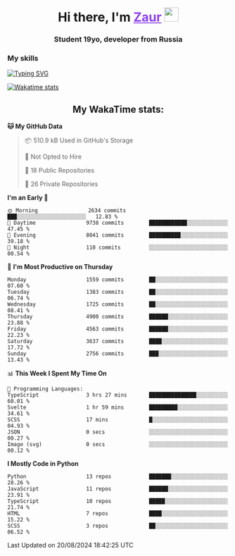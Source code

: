 <h1 align="center">
    Hi there, I'm 
    <a href="https://t.me/litera11yme" target="_blank" style="color: #8C43EA">Zaur</a>
    <img src="https://github.com/blackcater/blackcater/raw/main/images/Hi.gif" height="32">
</h1>

<h3 align="center">
    Student 19yo, developer from Russia
</h3>  

### **My skills**
[![Typing SVG](https://readme-typing-svg.herokuapp.com?font=Oxanium&duration=3000&pause=1500&color=8C43EA&height=30&lines=JavaScript/TypeScript:+React.js,+Next.js;HTML+(PUG),+CSS+(SCSS);Python:+FastAPI,+Flask,+Aiogram,+Telethon;SQL:+PostgreSQL,+SQLite)](https://git.io/typing-svg)

[![Wakatime stats](https://github-readme-stats.vercel.app/api/wakatime?username=skyguy&hide_title=true&show_icons=true&title_color=8C43EA&icon_color=BE57EA&bg_color=30,191919,341b56&text_color=B1B1B1&border_radius=10&hide_border=true)](https://github.com/anuraghazra/github-readme-stats)


<h2 align="center"> My WakaTime stats: </h2>

<!--START_SECTION:waka-->
**🐱 My GitHub Data** 

> 📦 510.9 kB Used in GitHub's Storage 
 > 
> 🚫 Not Opted to Hire
 > 
> 📜 18 Public Repositories 
 > 
> 🔑 26 Private Repositories 
 > 
**I'm an Early 🐤** 

```text
🌞 Morning                2634 commits        ███░░░░░░░░░░░░░░░░░░░░░░   12.83 % 
🌆 Daytime                9738 commits        ████████████░░░░░░░░░░░░░   47.45 % 
🌃 Evening                8041 commits        ██████████░░░░░░░░░░░░░░░   39.18 % 
🌙 Night                  110 commits         ░░░░░░░░░░░░░░░░░░░░░░░░░   00.54 % 
```
📅 **I'm Most Productive on Thursday** 

```text
Monday                   1559 commits        ██░░░░░░░░░░░░░░░░░░░░░░░   07.60 % 
Tuesday                  1383 commits        ██░░░░░░░░░░░░░░░░░░░░░░░   06.74 % 
Wednesday                1725 commits        ██░░░░░░░░░░░░░░░░░░░░░░░   08.41 % 
Thursday                 4900 commits        ██████░░░░░░░░░░░░░░░░░░░   23.88 % 
Friday                   4563 commits        ██████░░░░░░░░░░░░░░░░░░░   22.23 % 
Saturday                 3637 commits        ████░░░░░░░░░░░░░░░░░░░░░   17.72 % 
Sunday                   2756 commits        ███░░░░░░░░░░░░░░░░░░░░░░   13.43 % 
```


📊 **This Week I Spent My Time On** 

```text
💬 Programming Languages: 
TypeScript               3 hrs 27 mins       ███████████████░░░░░░░░░░   60.01 % 
Svelte                   1 hr 59 mins        █████████░░░░░░░░░░░░░░░░   34.61 % 
SCSS                     17 mins             █░░░░░░░░░░░░░░░░░░░░░░░░   04.93 % 
JSON                     0 secs              ░░░░░░░░░░░░░░░░░░░░░░░░░   00.27 % 
Image (svg)              0 secs              ░░░░░░░░░░░░░░░░░░░░░░░░░   00.12 % 
```

**I Mostly Code in Python** 

```text
Python                   13 repos            ███████░░░░░░░░░░░░░░░░░░   28.26 % 
JavaScript               11 repos            ██████░░░░░░░░░░░░░░░░░░░   23.91 % 
TypeScript               10 repos            █████░░░░░░░░░░░░░░░░░░░░   21.74 % 
HTML                     7 repos             ████░░░░░░░░░░░░░░░░░░░░░   15.22 % 
SCSS                     3 repos             ██░░░░░░░░░░░░░░░░░░░░░░░   06.52 % 
```




 Last Updated on 20/08/2024 18:42:25 UTC
<!--END_SECTION:waka-->
